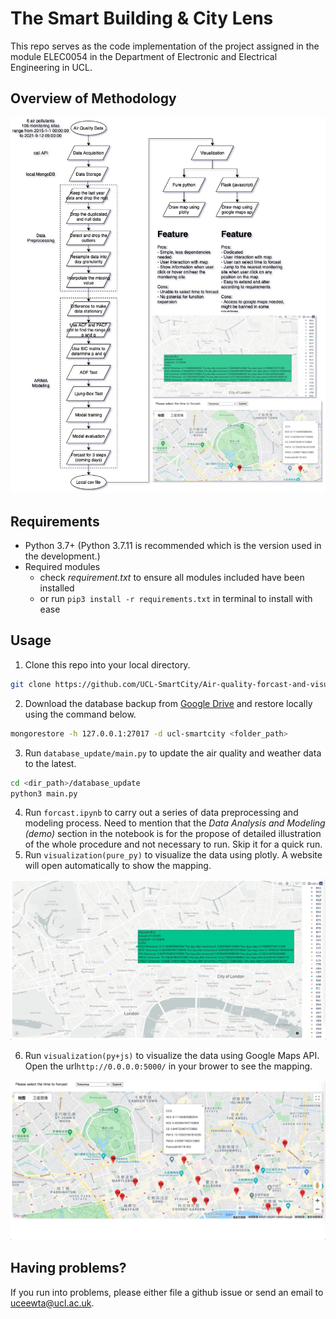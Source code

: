 # The Smart Building & City Lens

This repo serves as the code implementation of the project assigned in the module ELEC0054 in the Department of Electronic and Electrical Engineering in UCL.

## Overview of Methodology

![summary](devlog/summary.jpg)

## Requirements

* Python 3.7+ (Python 3.7.11 is recommended which is the version used in the development.)
* Required modules
  * check *requirement.txt* to ensure all modules included have been installed
  * or run `pip3 install -r requirements.txt` in terminal to install with ease

## Usage

1. Clone this repo into your local directory.

```bash
git clone https://github.com/UCL-SmartCity/Air-quality-forcast-and-visualization.git <dir_path>
```

2. Download the database backup from [Google Drive](https://drive.google.com/drive/folders/1tVws0YnGjNyAAJ8k_01X1UnyXa7xrvdv?usp=sharing) and restore locally using the command below.

```bash
mongorestore -h 127.0.0.1:27017 -d ucl-smartcity <folder_path>
```

3. Run `database_update/main.py` to update the air quality and weather data to the latest.

```bash
cd <dir_path>/database_update
python3 main.py
```

4. Run `forcast.ipynb` to carry out a series of data preprocessing and modeling process. Need to mention that the *Data Analysis and Modeling (demo)* section in the notebook is for the propose of detailed illustration of the whole procedure and not necessary to run. Skip it for a quick run.
5. Run `visualization(pure_py)` to visualize the data using plotly. A website will open automatically to show the mapping.

![plotly](devlog/plotly.jpg)

6. Run `visualization(py+js)` to visualize the data using Google Maps API. Open the url`http://0.0.0.0:5000/` in your brower to see the mapping.

![googlemaps](devlog/googlemaps.jpg)

## Having problems?

If you run into problems, please either file a github issue or send an email to uceewta@ucl.ac.uk.
